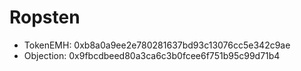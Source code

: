 # Ropsten

+ TokenEMH: 0xb8a0a9ee2e780281637bd93c13076cc5e342c9ae
+ Objection: 0x9fbcdbeed80a3ca6c3b0fcee6f751b95c99d71b4
